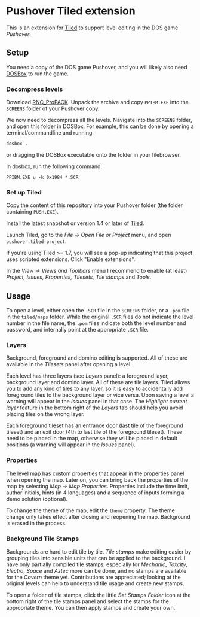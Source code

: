 # Pushover Tiled extension

This is an extension for [Tiled](https://www.mapeditor.org/)
to support level editing in the DOS game *Pushover*.

## Setup

You need a copy of the DOS game Pushover, and you will likely also
need [DOSBox](https://www.dosbox.com/) to run the game.

### Decompress levels

Download [RNC_ProPACK](https://aminet.net/package/util/pack/RNC_ProPack).
Unpack the archive and copy `PPIBM.EXE` into the `SCREENS` folder of
your Pushover copy.

We now need to decompress all the levels. Navigate into the `SCREENS`
folder, and open this folder in DOSBox.
For example, this can be done by opening a terminal/commandline and running

```
dosbox .
```

or dragging the DOSBox executable onto the folder in your filebrowser.

In dosbox, run the following command:

```
PPIBM.EXE u -k 0x1984 *.SCR
```

### Set up Tiled

Copy the content of this repository into your Pushover folder
(the folder containing `PUSH.EXE`).

Install the latest snapshot or version 1.4 or later of
[Tiled](https://www.mapeditor.org/).

Launch Tiled, go to the _File -> Open File or Project_ menu,
and open `pushover.tiled-project`.

If you're using Tiled >= 1.7, you will see a pop-up indicating that
this project uses scripted extensions. Click "Enable extensions".

In the _View -> Views and Toolbars_ menu I recommend to
enable (at least) _Project, Issues, Properties, Tilesets, Tile stamps_
and _Tools_.

## Usage

To open a level, either open the `.SCR` file in the `SCREENS` folder,
or a `.pom` file in the `tiled/maps` folder. While the original `.SCR`
files do not indicate the level number in the file name, the `.pom`
files indicate both the level number and password, and internally point
at the appropriate `.SCR` file.

### Layers

Background, foreground and domino editing is supported. All of these
are available in the _Tilesets_ panel after opening a level.

Each level has three layers (see _Layers_ panel): a foreground layer,
background layer and domino layer. All of these are tile layers.
Tiled allows you to add any kind of tiles to any layer, so it is easy to
accidentally add foreground tiles to the background layer or vice versa.
Upon saving a level a warning will appear in the _Issues_ panel in that case.
The _Highlight current layer_ feature in the bottom right of the
_Layers_ tab should help you avoid placing tiles on the wrong layer.

Each foreground tileset has an entrance door (last tile of the foreground
tileset) and an exit door (4th to last tile of the foreground tileset).
These need to be placed in the map, otherwise they will be placed in
default positions (a warning will appear in the _Issues_ panel).

### Properties

The level map has custom properties that appear in the properties panel
when opening the map. Later on, you can bring back the properties of
the map by selecting _Map -> Map Properties_. Properties include the time
limit, author initials, hints (in 4 languages) and a sequence of inputs
forming a demo solution (optional).

To change the theme of the map, edit the `theme` property.
The theme change only takes effect after closing
and reopening the map. Background is erased in the process.

### Background Tile Stamps

Backgrounds are hard to edit tile by tile. _Tile stamps_ make editing
easier by grouping tiles into sensible units that can be applied to the
background. I have only partially compiled tile stamps, especially for
_Mechanic_, _Toxcity_, _Electro_, _Space_ and _Aztec_ more can be done,
and no stamps are available for the _Cavern_ theme yet.
Contributions are appreciated; looking at the original levels can help
to understand tile usage and create new stamps.

To open a folder of tile stamps, click the little _Set Stamps Folder_
icon at the bottom right of the tile stamps panel and select the stamps
for the appropriate theme. You can then apply stamps and create your own.